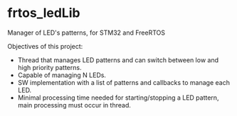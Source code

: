 # frtos_ledLib
Manager of LED's patterns, for STM32 and FreeRTOS

Objectives of this project:

* Thread that manages LED patterns and can switch between low and high priority patterns.
* Capable of managing N LEDs.
* SW implementation with a list of patterns and callbacks to manage each LED.
* Minimal processing time needed for starting/stopping a LED pattern, main processing must occur in thread.
